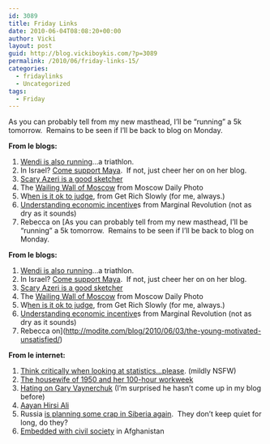 ```yaml
---
id: 3089
title: Friday Links
date: 2010-06-04T08:08:20+00:00
author: Vicki
layout: post
guid: http://blog.vickiboykis.com/?p=3089
permalink: /2010/06/friday-links-15/
categories:
  - fridaylinks
  - Uncategorized
tags:
  - Friday
---
```

As you can probably tell from my new masthead, I&#8217;ll be &#8220;running&#8221; a 5k tomorrow.  Remains to be seen if I&#8217;ll be back to blog on Monday.

**From le blogs:**

  1. [Wendi is also runnin](http://wendiaarons.com/2010/06/the-reluctant-triathlete.html)g&#8230;a triathlon.
  2. In Israel?  [Come support Maya](http://howtobeisraeli.blogspot.com/2010/06/come-see-me-perform-with-haifa-english.html).  If not, just cheer her on on her blog.
  3. [Scary Azeri is a good sketcher](http://www.expatharem.com/2010/06/02/macho-smooches/)
  4. The [Wailing Wall of Moscow](http://moscowdailyshot.blogspot.com/2010/06/wailing-wall.html) from Moscow Daily Photo
  5. W[hen is it ok to judge](http://www.getrichslowly.org/blog/2010/06/02/casting-stones-when-is-it-okay-to-judge/), from Get Rich Slowly (for me, always.)
  6. [Understanding economic incentive](http://www.marginalrevolution.com/marginalrevolution/2010/06/understanding-incentives.html)s from Marginal Revolution (not as dry as it sounds)
  7. Rebecca on [As you can probably tell from my new masthead, I&#8217;ll be &#8220;running&#8221; a 5k tomorrow.  Remains to be seen if I&#8217;ll be back to blog on Monday.

**From le blogs:**

  1. [Wendi is also runnin](http://wendiaarons.com/2010/06/the-reluctant-triathlete.html)g&#8230;a triathlon.
  2. In Israel?  [Come support Maya](http://howtobeisraeli.blogspot.com/2010/06/come-see-me-perform-with-haifa-english.html).  If not, just cheer her on on her blog.
  3. [Scary Azeri is a good sketcher](http://www.expatharem.com/2010/06/02/macho-smooches/)
  4. The [Wailing Wall of Moscow](http://moscowdailyshot.blogspot.com/2010/06/wailing-wall.html) from Moscow Daily Photo
  5. W[hen is it ok to judge](http://www.getrichslowly.org/blog/2010/06/02/casting-stones-when-is-it-okay-to-judge/), from Get Rich Slowly (for me, always.)
  6. [Understanding economic incentive](http://www.marginalrevolution.com/marginalrevolution/2010/06/understanding-incentives.html)s from Marginal Revolution (not as dry as it sounds)
  7. Rebecca on](http://modite.com/blog/2010/06/03/the-young-motivated-unsatisfied/) 

**From le internet:** 

  1. [Think critically when looking at statistics&#8230;please](http://www.boingboing.net/2010/06/03/think-critically-whe.html). (mildly NSFW)
  2. [The housewife of 1950 and her 100-hour workweek](http://longstreet.typepad.com/thesciencebookstore/2010/06/jf.html)
  3. [Hating on Gary Vaynerchuk](http://www.newyorker.com/talk/2010/06/07/100607ta_talk_friend) (I&#8217;m surprised he hasn&#8217;t come up in my blog before)
  4. [Aayan Hirsi Ali](http://goatmilkblog.com/2010/06/02/the-gadfly-ayaan-hirsi-ali/)
  5. Russia [is planning some crap in Siberia again](http://www.robertamsterdam.com/2010/06/the_soft_underbelly_of_siberia.htm).  They don&#8217;t keep quiet for long, do they?
  6. [Embedded with civil society](http://www.undispatch.com/blog_sort/Embed%20Series/all/all) in Afghanistan